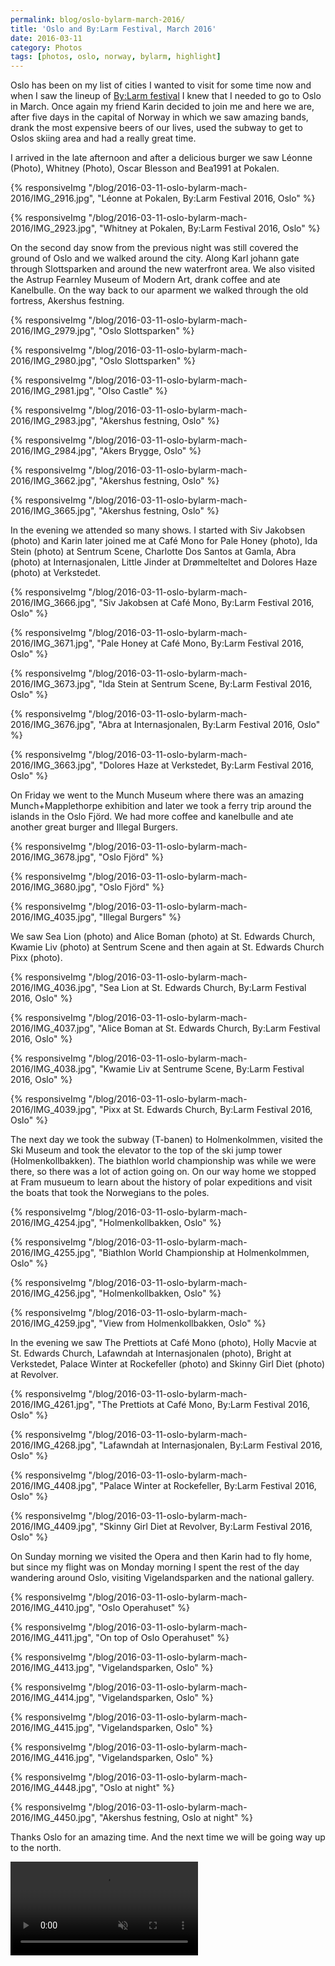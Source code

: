 ```yaml
---
permalink: blog/oslo-bylarm-march-2016/
title: 'Oslo and By:Larm Festival, March 2016'
date: 2016-03-11
category: Photos
tags: [photos, oslo, norway, bylarm, highlight]
---
```


Oslo has been on my list of cities I wanted to visit for some time now and when I saw the lineup of [By:Larm festival](http://bylarm.no) I knew that I needed to go to Oslo in March. Once again my friend Karin decided to join me and here we are, after five days in the capital of Norway in which we saw amazing bands, drank the most expensive beers of our lives, used the subway to get to Oslos skiing area and had a really great time.

I arrived in the late afternoon and after a delicious burger we saw Léonne (Photo), Whitney (Photo), Oscar Blesson and Bea1991 at Pokalen.

{% responsiveImg "/blog/2016-03-11-oslo-bylarm-mach-2016/IMG_2916.jpg", "Léonne at Pokalen, By:Larm Festival 2016, Oslo" %}

{% responsiveImg "/blog/2016-03-11-oslo-bylarm-mach-2016/IMG_2923.jpg", "Whitney at Pokalen, By:Larm Festival 2016, Oslo" %}

On the second day snow from the previous night was still covered the ground of Oslo and we walked around the city. Along Karl johann gate through Slottsparken and around the new waterfront area. We also visited the Astrup Fearnley Museum of Modern Art, drank coffee and ate Kanelbulle. On the way back to our aparment we walked through the old fortress, Akershus festning.

{% responsiveImg "/blog/2016-03-11-oslo-bylarm-mach-2016/IMG_2979.jpg", "Oslo Slottsparken" %}

{% responsiveImg "/blog/2016-03-11-oslo-bylarm-mach-2016/IMG_2980.jpg", "Oslo Slottsparken" %}

{% responsiveImg "/blog/2016-03-11-oslo-bylarm-mach-2016/IMG_2981.jpg", "Olso Castle" %}

{% responsiveImg "/blog/2016-03-11-oslo-bylarm-mach-2016/IMG_2983.jpg", "Akershus festning, Oslo" %}

{% responsiveImg "/blog/2016-03-11-oslo-bylarm-mach-2016/IMG_2984.jpg", "Akers Brygge, Oslo" %}

{% responsiveImg "/blog/2016-03-11-oslo-bylarm-mach-2016/IMG_3662.jpg", "Akershus festning, Oslo" %}

{% responsiveImg "/blog/2016-03-11-oslo-bylarm-mach-2016/IMG_3665.jpg", "Akershus festning, Oslo" %}

In the evening we attended so many shows. I started with Siv Jakobsen (photo) and Karin later joined me at Café Mono for Pale Honey (photo), Ida Stein (photo) at Sentrum Scene, Charlotte Dos Santos at Gamla, Abra (photo) at Internasjonalen, Little Jinder at Drømmelteltet and Dolores Haze (photo) at Verkstedet.

{% responsiveImg "/blog/2016-03-11-oslo-bylarm-mach-2016/IMG_3666.jpg", "Siv Jakobsen at Café Mono, By:Larm Festival 2016, Oslo" %}

{% responsiveImg "/blog/2016-03-11-oslo-bylarm-mach-2016/IMG_3671.jpg", "Pale Honey at Café Mono, By:Larm Festival 2016, Oslo" %}

{% responsiveImg "/blog/2016-03-11-oslo-bylarm-mach-2016/IMG_3673.jpg", "Ida Stein at Sentrum Scene, By:Larm Festival 2016, Oslo" %}

{% responsiveImg "/blog/2016-03-11-oslo-bylarm-mach-2016/IMG_3676.jpg", "Abra at Internasjonalen, By:Larm Festival 2016, Oslo" %}

{% responsiveImg "/blog/2016-03-11-oslo-bylarm-mach-2016/IMG_3663.jpg", "Dolores Haze at Verkstedet, By:Larm Festival 2016, Oslo" %}

On Friday we went to the Munch Museum where there was an amazing Munch+Mapplethorpe exhibition and later we took a ferry trip around the islands in the Oslo Fjörd. We had more coffee and kanelbulle and ate another great burger and Illegal Burgers.

{% responsiveImg "/blog/2016-03-11-oslo-bylarm-mach-2016/IMG_3678.jpg", "Oslo Fjörd" %}

{% responsiveImg "/blog/2016-03-11-oslo-bylarm-mach-2016/IMG_3680.jpg", "Oslo Fjörd" %}

{% responsiveImg "/blog/2016-03-11-oslo-bylarm-mach-2016/IMG_4035.jpg", "Illegal Burgers" %}

We saw Sea Lion (photo) and Alice Boman (photo) at St. Edwards Church, Kwamie Liv (photo) at Sentrum Scene and then again at St. Edwards Church Pixx (photo).

{% responsiveImg "/blog/2016-03-11-oslo-bylarm-mach-2016/IMG_4036.jpg", "Sea Lion at St. Edwards Church, By:Larm Festival 2016, Oslo" %}

{% responsiveImg "/blog/2016-03-11-oslo-bylarm-mach-2016/IMG_4037.jpg", "Alice Boman at St. Edwards Church, By:Larm Festival 2016, Oslo" %}

{% responsiveImg "/blog/2016-03-11-oslo-bylarm-mach-2016/IMG_4038.jpg", "Kwamie Liv at Sentrume Scene, By:Larm Festival 2016, Oslo" %}

{% responsiveImg "/blog/2016-03-11-oslo-bylarm-mach-2016/IMG_4039.jpg", "Pixx at St. Edwards Church, By:Larm Festival 2016, Oslo" %}

The next day we took the subway (T-banen) to Holmenkolmmen, visited the Ski Museum and took the elevator to the top of the ski jump tower (Holmenkollbakken). The biathlon world championship was while we were there, so there was a lot of action going on. On our way home we stopped at Fram musueum to learn about the history of polar expeditions and visit the boats that took the Norwegians to the poles.

{% responsiveImg "/blog/2016-03-11-oslo-bylarm-mach-2016/IMG_4254.jpg", "Holmenkollbakken, Oslo" %}

{% responsiveImg "/blog/2016-03-11-oslo-bylarm-mach-2016/IMG_4255.jpg", "Biathlon World Championship at Holmenkolmmen, Oslo" %}

{% responsiveImg "/blog/2016-03-11-oslo-bylarm-mach-2016/IMG_4256.jpg", "Holmenkollbakken, Oslo" %}

{% responsiveImg "/blog/2016-03-11-oslo-bylarm-mach-2016/IMG_4259.jpg", "View from Holmenkollbakken, Oslo" %}

In the evening we saw The Prettiots at Café Mono (photo), Holly Macvie at St. Edwards Church, Lafawndah at Internasjonalen (photo), Bright at Verkstedet, Palace Winter at Rockefeller (photo) and Skinny Girl Diet (photo) at Revolver.

{% responsiveImg "/blog/2016-03-11-oslo-bylarm-mach-2016/IMG_4261.jpg", "The Prettiots at Café Mono, By:Larm Festival 2016, Oslo" %}

{% responsiveImg "/blog/2016-03-11-oslo-bylarm-mach-2016/IMG_4268.jpg", "Lafawndah at Internasjonalen, By:Larm Festival 2016, Oslo" %}

{% responsiveImg "/blog/2016-03-11-oslo-bylarm-mach-2016/IMG_4408.jpg", "Palace Winter at Rockefeller, By:Larm Festival 2016, Oslo" %}

{% responsiveImg "/blog/2016-03-11-oslo-bylarm-mach-2016/IMG_4409.jpg", "Skinny Girl Diet at Revolver, By:Larm Festival 2016, Oslo" %}

On Sunday morning we visited the Opera and then Karin had to fly home, but since my flight was on Monday morning I spent the rest of the day wandering around Oslo, visiting Vigelandsparken and the national gallery.

{% responsiveImg "/blog/2016-03-11-oslo-bylarm-mach-2016/IMG_4410.jpg", "Oslo Operahuset" %}

{% responsiveImg "/blog/2016-03-11-oslo-bylarm-mach-2016/IMG_4411.jpg", "On top of Oslo Operahuset" %}

{% responsiveImg "/blog/2016-03-11-oslo-bylarm-mach-2016/IMG_4413.jpg", "Vigelandsparken, Oslo" %}

{% responsiveImg "/blog/2016-03-11-oslo-bylarm-mach-2016/IMG_4414.jpg", "Vigelandsparken, Oslo" %}

{% responsiveImg "/blog/2016-03-11-oslo-bylarm-mach-2016/IMG_4415.jpg", "Vigelandsparken, Oslo" %}

{% responsiveImg "/blog/2016-03-11-oslo-bylarm-mach-2016/IMG_4416.jpg", "Vigelandsparken, Oslo" %}

{% responsiveImg "/blog/2016-03-11-oslo-bylarm-mach-2016/IMG_4448.jpg", "Oslo at night" %}

{% responsiveImg "/blog/2016-03-11-oslo-bylarm-mach-2016/IMG_4450.jpg", "Akershus festning, Oslo at night" %}

Thanks Oslo for an amazing time. And the next time we will be going way up to the north.

<video src="/video/oslo-bylarm-march-2016/IMG_4475.m4v" autoplay loop muted>
</video>
